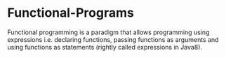 # Functional-Programs

Functional programming is a paradigm that allows programming using expressions i.e. declaring functions, passing functions as arguments and using functions as statements (rightly called expressions in Java8).

